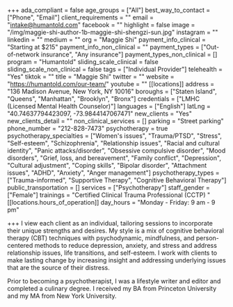 +++
ada_compliant = false
age_groups = ["All"]
best_way_to_contact = ["Phone", "Email"]
client_requirements = ""
email = "intake@humantold.com"
facebook = ""
highlight = false
image = "/img/maggie-shi-author-1b-maggie-shi-shengzi-sun.jpg"
instagram = ""
linkedin = ""
medium = ""
org = "Maggie Shi"
payment_info_clinical = "Starting at $215"
payment_info_non_clinical = ""
payment_types = ["Out-of-network insurance", "Any insurance"]
payment_types_non_clinical = []
program = "Humantold"
sliding_scale_clinical = false
sliding_scale_non_clinical = false
tags = ["Individual Provider"]
telehealth = "Yes"
tiktok = ""
title = "Maggie Shi"
twitter = ""
website = "https://humantold.com/our-team/"
youtube = ""
[[locations]]
address = "136 Madison Avenue, New York, NY 10016"
boroughs = ["Staten Island", "Queens", "Manhattan", "Brooklyn", "Bronx"]
credentials = ["LMHC (Licensed Mental Health Counselor)"]
languages = ["English"]
latLng = "40.74637794423097, -73.9844147067471"
new_clients = "Yes"
new_clients_detail = ""
non_clinical_services = []
parking = "Street parking"
phone_number = "212-828-7473"
psychotherapy = true
psychotherapy_specialties = ["Women's issues", "Trauma/PTSD", "Stress", "Self-esteem", "Schizophrenia", "Relationship issues", "Racial and cultural identity", "Panic attacks/disorder", "Obsessive compulsive disorder", "Mood disorders", "Grief, loss, and bereavement", "Family conflict", "Depression", "Cultural adjustment", "Coping skills", "Bipolar disorder", "Attachment issues", "ADHD", "Anxiety", "Anger management"]
psychotherapy_types = ["Trauma-informed", "Supportive Therapy", "Cognitive Behavioral Therapy"]
public_transportation = []
services = ["Psychotherapy"]
staff_gender = ["Female"]
trainings = "Certified Clinical Trauma Professional (CCTP) "
[[locations.hours_of_operation]]
day_hours = "Monday - Friday: 9 am - 9 pm"

+++
I view each client as an individual, tailoring sessions to incorporate their unique strengths and desires. My style is a mix of cognitive behavioral therapy (CBT) techniques with psychodynamic, mindfulness, and person-centered methods to reduce depression, anxiety, and stress and address relationship issues, life transitions, and self-esteem. I work with clients to make lasting change by increasing insight and addressing underlying issues that are the source of their distress.   
  
Prior to becoming a psychotherapist, I was a lifestyle writer and editor and completed a culinary degree. I received my BA from Princeton University and my MA from New York University.
